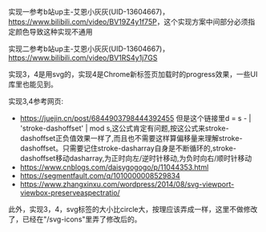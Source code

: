实现一参考b站up主-艾恩小灰灰(UID-13604667)，<https://www.bilibili.com/video/BV19Z4y1f75P>，这个实现方案中间部分必须指定颜色导致这种实现不通用

实现二参考b站up主-艾恩小灰灰(UID-13604667)，<https://www.bilibili.com/video/BV1RS4y1j7GS>

实现3，4是用svg的，实现4是Chrome新标签页加载时的progress效果，一些UI库里也能见到。

实现3,4参考网页:
* <https://juejin.cn/post/6844903798444392455>
但是这个链接里d = s - | 'stroke-dashoffset' | mod s,这公式肯定有问题,按这公式来stroke-dashoffset正负值效果一样了,而且也不需要这样算偏移量来理解stroke-dashoffset。只需要记住stroke-dasharray自身是不断循环的,stroke-dashoffset移动dasharray,为正时向左/逆时针移动,为负时向右/顺时针移动
* <https://www.cnblogs.com/daisygogogo/p/11044353.html>
* <https://segmentfault.com/q/1010000008529834>
* <https://www.zhangxinxu.com/wordpress/2014/08/svg-viewport-viewbox-preserveaspectratio/>

此外，实现3，4，svg标签的大小比circle大，按理应该弄成一样，这里不做修改了，已经在"/svg-icons"里弄了修改后的。
